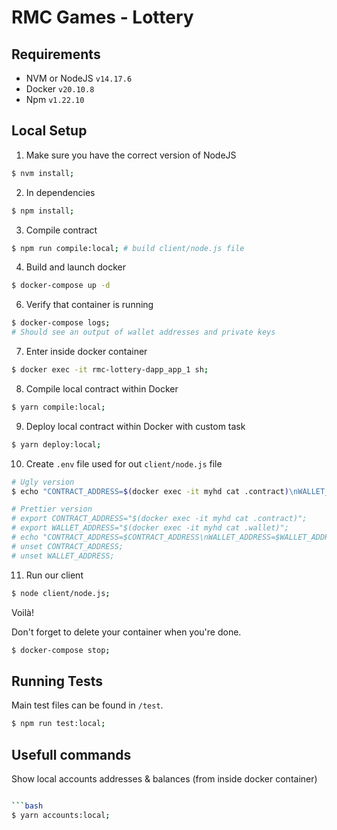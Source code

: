 # RMC Games - Lottery

## Requirements

- NVM or NodeJS `v14.17.6`
- Docker `v20.10.8`
- Npm `v1.22.10`

## Local Setup

1. Make sure you have the correct version of NodeJS

```bash
$ nvm install;
```

2. In dependencies

```bash
$ npm install;
```

3. Compile contract

```bash
$ npm run compile:local; # build client/node.js file
```

4. Build and launch docker

```bash
$ docker-compose up -d
```

6. Verify that container is running

```bash
$ docker-compose logs;
# Should see an output of wallet addresses and private keys
```

7. Enter inside docker container

```bash
$ docker exec -it rmc-lottery-dapp_app_1 sh;
```

8. Compile local contract within Docker

```bash
$ yarn compile:local;
```

9. Deploy local contract within Docker with custom task

```bash
$ yarn deploy:local;
```

10. Create `.env` file used for out `client/node.js` file

```bash
# Ugly version
$ echo "CONTRACT_ADDRESS=$(docker exec -it myhd cat .contract)\nWALLET_ADDRESS=$(docker exec -it myhd cat .wallet;)" > .env.test;

# Prettier version
# export CONTRACT_ADDRESS="$(docker exec -it myhd cat .contract)";
# export WALLET_ADDRESS="$(docker exec -it myhd cat .wallet)";
# echo "CONTRACT_ADDRESS=$CONTRACT_ADDRESS\nWALLET_ADDRESS=$WALLET_ADDRESS" > .env;
# unset CONTRACT_ADDRESS;
# unset WALLET_ADDRESS;
```

11. Run our client

```bash
$ node client/node.js;
```

Voilà!

Don't forget to delete your container when you're done.

```bash
$ docker-compose stop;
```

## Running Tests

Main test files can be found in `/test`.

```bash
$ npm run test:local;
```

## Usefull commands

Show local accounts addresses & balances (from inside docker container)

```bash

```bash
$ yarn accounts:local;
```
